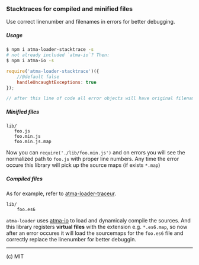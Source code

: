 ### Stacktraces for compiled and minified files

Use correct linenumber and filenames in errors for better debugging.

##### Usage
```bash
$ npm i atma-loader-stacktrace -s
# not already included `atma-io`? Then:
$ npm i atma-io -s
```
```javascript
require('atma-loader-stacktrace')({
	//@default false
	handleUncaughtExceptions: true
});

// after this line of code all error objects will have original filenames, linenumbers
```

##### Minified files
```
lib/
   foo.js
   foo.min.js
   foo.min.js.map
```

Now you can `require('./lib/foo.min.js')` and on errors you will see the normalized path to `foo.js` with proper line numbers.
Any time the error occure this library will pick up the source maps (if exists `*.map`)


##### Compiled files

As for example, refer to [atma-loader-traceur](https://github.com/atmajs/atma-loader-traceur).
```
lib/
	foo.es6
```

`atma-loader` uses [atma-io](https://github.com/atmajs/atma-io) to load and dynamicaly compile the sources. And this library registers **virtual files** with the extension e.g. `*.es6.map`, so now after an error occures it will load the sourcemaps for the `foo.es6` file and correctly replace the linenumber for better debuggin.


----
(c) MIT

